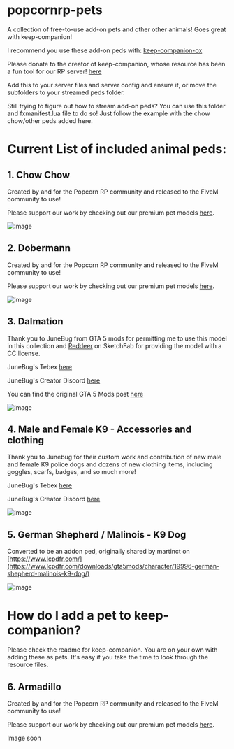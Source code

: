 # popcornrp-pets
A collection of free-to-use add-on pets and other other animals! Goes great with keep-companion!

I recommend you use these add-on peds with: [keep-companion-ox](https://github.com/alberttheprince/keep-companion-ox)

Please donate to the creator of keep-companion, whose resource has been a fun tool for our RP server! [here](https://ko-fi.com/swkeep)

Add this to your server files and server config and ensure it, or move the subfolders to your streamed peds folder. 

Still trying to figure out how to stream add-on peds? You can use this folder and fxmanifest.lua file to do so! Just follow the example with the chow chow/other peds added here. 

# Current List of included animal peds:

## 1. Chow Chow

Created by and for the Popcorn RP community and released to the FiveM community to use! 

Please support our work by checking out our premium pet models [here](https://popcornrp-store.tebex.io/).

![image](https://github.com/alberttheprince/popcornrp-pets/assets/85725579/208f06c4-2801-4611-938f-a5c9c87581bf)

## 2. Dobermann

Created by and for the Popcorn RP community and released to the FiveM community to use! 

Please support our work by checking out our premium pet models [here](https://popcornrp-store.tebex.io/).

![image](https://github.com/alberttheprince/popcornrppets/assets/85725579/334daae4-06e8-4c0f-bbdb-700c05cc9f65)

## 3. Dalmation

Thank you to JuneBug from GTA 5 mods for permitting me to use this model in this collection and [Reddeer](https://sketchfab.com/billl90) on SketchFab for providing the model with a CC license.

JuneBug's Tebex [here](https://bugs-basement.tebex.io/)

JuneBug's Creator Discord [here](discord.gg/bugsmods)

You can find the original GTA 5 Mods post [here](https://www.gta5-mods.com/player/dalmatian-ped-add-on-replace)

![image](https://github.com/alberttheprince/popcornrppets/assets/85725579/85a8fada-987e-42ec-bff5-1d3acfc84476)

## 4. Male and Female K9 - Accessories and clothing

Thank you to Junebug for their custom work and contribution of new male and female K9 police dogs and dozens of new clothing items, including goggles, scarfs, badges, and so much more!

JuneBug's Tebex [here](https://bugs-basement.tebex.io/)

JuneBug's Creator Discord [here](discord.gg/bugsmods)

![image](https://github.com/user-attachments/assets/96b1829f-10f0-455e-bcbb-49635d126f01)


## 5. German Shepherd / Malinois - K9 Dog 

Converted to be an addon ped, originally shared by martinct on [https://www.lcpdfr.com/](https://www.lcpdfr.com/downloads/gta5mods/character/19996-german-shepherd-malinois-k9-dog/)

![image](https://github.com/alberttheprince/popcornrppets/assets/85725579/646cc193-8180-434f-a61b-58458cb900de)

# How do I add a pet to keep-companion?

Please check the readme for keep-companion. You are on your own with adding these as pets. It's easy if you take the time to look through the resource files.

## 6. Armadillo

Created by and for the Popcorn RP community and released to the FiveM community to use! 

Please support our work by checking out our premium pet models [here](https://popcornrp-store.tebex.io/).

Image soon
